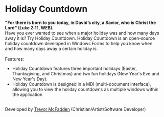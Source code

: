 # Holiday Countdown
<b>"For there is born to you today, in David’s city, a Savior, who is Christ the Lord" (Luke 2:11, WEB).</b>
<br>
Have you ever wanted to see when a major holiday was and how many days away it is? Try Holiday Countdown. Holiday Countdown is an open-source holiday countdown developed in Windows Forms to help you know when and how many days away a certain holiday is.
<br>
<br>
Features:
- Holiday Countdown features three important holidays (Easter, Thanksgiving, and Christmas) and two fun holidays (New Year's Eve and New Year's Day).
- Holiday Countdown is designed in a MDI (multi-document interface), allowing you to view the holiday countdowns as multiple windows within the application.
<br>
Developed by <a href="https://www.trevormcfadden.com">Trevor McFadden</a> (Christian/Artist/Software Developer)
